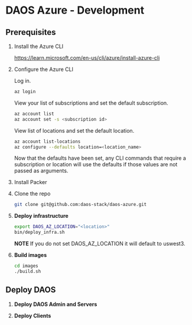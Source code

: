 # DAOS Azure - Development

## Prerequisites

1. Install the Azure CLI

   https://learn.microsoft.com/en-us/cli/azure/install-azure-cli

2. Configure the Azure CLI

   Log in.

   ```bash
   az login
   ```

   View your list of subscriptions and set the default subscription.

   ```bash
   az account list
   az account set -s <subscription id>
   ```

   View list of locations and set the default location.

   ```bash
   az account list-locations
   az configure --defaults location=<location_name>
   ```

   Now that the defaults have been set, any CLI commands that require a subscription or location will use the defaults if those values are not passed as arguments.

3. Install Packer

4. Clone the repo

   ```bash
   git clone git@github.com:daos-stack/daos-azure.git
   ```

5. **Deploy infrastructure**

   ```bash
   export DAOS_AZ_LOCATION="<location>"
   bin/deploy_infra.sh
   ```
   **NOTE**
   If you do not set DAOS_AZ_LOCATION it will default to uswest3.

6. **Build images**

   ```bash
   cd images
   ./build.sh
   ```

## Deploy DAOS

1. **Deploy DAOS Admin and Servers**

2. **Deploy Clients**
